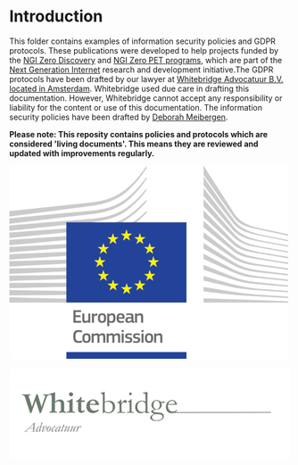 # Introduction

This folder contains examples of information security policies and GDPR protocols. These publications were developed to help projects funded by the [NGI Zero Discovery](https://nlnet.nl/discovery) and [NGI Zero PET programs](https://nlnet.nl/discovery), which are part of the [Next Generation Internet](https://www.ngi.eu/) research and development initiative.The GDPR protocols have been drafted by our lawyer at [Whitebridge Advocatuur B.V. located in Amsterdam](https://www.whitebridge.nl/). Whitebridge used due care in drafting this documentation. However, Whitebridge cannot accept any responsibility or liability for the content or use of this documentation. The information security policies have been drafted by [Deborah Meibergen](https://villastraylight.nl/).

**Please note: This reposity contains policies and protocols which are considered 'living documents'. This means they are reviewed and updated with improvements regularly.**

![Supported by](https://github.com/radicallyopensecurity/publications/blob/main/graphics/logo_ce-en-rvb-hr-small.jpg)


![GDPR protocols drafted by](https://github.com/radicallyopensecurity/publications/blob/main/graphics/Whitebridge_advocatuur_logo_resized.jpg)
